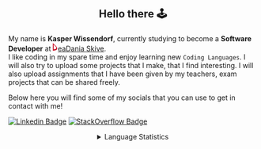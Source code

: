 ## <p align="center">Hello there 🕹️</p>

My name is **Kasper Wissendorf**, currently studying to become a **Software Developer** at [![Icon](/icons/Dania.png)eaDania Skive](https://eadania.com/). <br>
I like coding in my spare time and enjoy learning new `Coding Languages`. I will also try to upload some projects that I make, that I find interesting. I will also upload assignments that I have been given by my teachers, exam projects that can be shared freely. 

Below here you will find some of my socials that you can use to get in contact with me!

[![Linkedin Badge](https://img.shields.io/badge/-LinkedIn-blue?style=flat-square&logo=Linkedin&logoColor=white)](https://www.linkedin.com/in/kasper-wissendorf-7279011b6/)
[![StackOverflow Badge](https://img.shields.io/badge/-Stack%20Overflow-FE7A16?style=flat-square&logo=Stack-Overflow&logoColor=white)](https://stackoverflow.com/users/18100435/kasper-wissendorf)

<!-- Stats -->
<details>
<summary align="center">Language Statistics</summary>
<table align="center">
	<tr>
		<th>Language</th>
		<th>Time Spent</th>
		<th>Percent</th>
	</tr>
	<tr>
		<td>C#</td>
		<td>03h 19m</td>
		<td>52.12%</td>
	</tr>
	<tr>
		<td>TypeScript</td>
		<td>01h 00m</td>
		<td>15.76%</td>
	</tr>
	<tr>
		<td>HTML</td>
		<td>00h 39m</td>
		<td>10.46%</td>
	</tr>
	<tr>
		<td>Markdown</td>
		<td>00h 33m</td>
		<td>8.66%</td>
	</tr>
	<tr>
		<td>JavaScript</td>
		<td>00h 19m</td>
		<td>4.99%</td>
	</tr>
	<tr>
		<td>Lua</td>
		<td>00h 12m</td>
		<td>3.25%</td>
	</tr>
	<tr>
		<td>CSS</td>
		<td>00h 08m</td>
		<td>2.13%</td>
	</tr>
	<tr>
		<td>JSON</td>
		<td>00h 05m</td>
		<td>1.44%</td>
	</tr>
	<tr>
		<td>YAML</td>
		<td>00h 03m</td>
		<td>0.83%</td>
	</tr>
	<tr>
		<td>Git Config</td>
		<td>00h 00m</td>
		<td>0.12%</td>
	</tr>
	<tr>
		<td>Text</td>
		<td>00h 00m</td>
		<td>0.09%</td>
	</tr>
	<tr>
		<td>Other</td>
		<td>00h 00m</td>
		<td>0.08%</td>
	</tr>
	<tr>
		<td>Perl</td>
		<td>00h 00m</td>
		<td>0.08%</td>
	</tr>
</table>
<p align="center"><sub>Last Updated: 03/02/2022 09:57:13</sub></p>
<p align="center"><sub>Data first recorded on 31th. January of 2022</sub></p>
</details>

